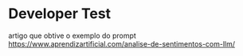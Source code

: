 # Developer Test


artigo que obtive o exemplo do prompt
https://www.aprendizartificial.com/analise-de-sentimentos-com-llm/